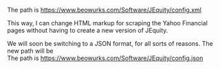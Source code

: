 The path is https://www.beowurks.com/Software/JEquity/config.xml

This way, I can change HTML markup for scraping the Yahoo Financial pages without having to create a new version of
JEquity.

We will soon be switching to a JSON format, for all sorts of reasons.
The new path will be \
The path is https://www.beowurks.com/Software/JEquity/config.json
